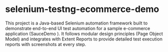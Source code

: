# selenium-testng-ecommerce-demo
This project is a Java-based Selenium automation framework built to demonstrate end-to-end UI test automation for a sample e-commerce application (SauceDemo ). It follows modular design principles (Page Object Model) and integrates with Extent Reports to provide detailed test execution reports with screenshots at every step.
